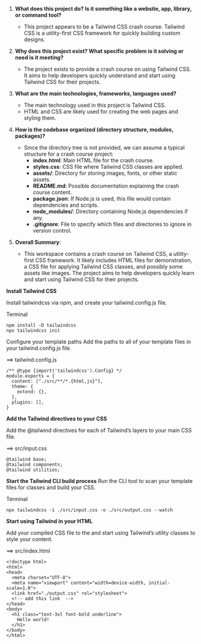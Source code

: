 1. **What does this project do? Is it something like a website, app, library, or command tool?**
   - This project appears to be a Tailwind CSS crash course. Tailwind CSS is a utility-first CSS framework for quickly building custom designs.

2. **Why does this project exist? What specific problem is it solving or need is it meeting?**
   - The project exists to provide a crash course on using Tailwind CSS. It aims to help developers quickly understand and start using Tailwind CSS for their projects.

3. **What are the main technologies, frameworks, languages used?**
   - The main technology used in this project is Tailwind CSS.
   - HTML and CSS are likely used for creating the web pages and styling them.

4. **How is the codebase organized (directory structure, modules, packages)?**
   - Since the directory tree is not provided, we can assume a typical structure for a crash course project:
     - **index.html**: Main HTML file for the crash course.
     - **styles.css**: CSS file where Tailwind CSS classes are applied.
     - **assets/**: Directory for storing images, fonts, or other static assets.
     - **README.md**: Possible documentation explaining the crash course content.
     - **package.json**: If Node.js is used, this file would contain dependencies and scripts.
     - **node_modules/**: Directory containing Node.js dependencies if any.
     - **.gitignore**: File to specify which files and directories to ignore in version control.

5. **Overall Summary**:
   - This workspace contains a crash course on Tailwind CSS, a utility-first CSS framework. It likely includes HTML files for demonstration, a CSS file for applying Tailwind CSS classes, and possibly some assets like images. The project aims to help developers quickly learn and start using Tailwind CSS for their projects.


<!-- 
npm init -y ✅

npm install -D tailwindcss ✅
npm install -D tailwindcss vite

npx tailwindcss init ✅
npx tailwindcss init -p
here -p for generating css codes only what is used (postCSS).


tailwind.config.js
@type {import('tailwindcss').Config}
✅
module.exports = {
  content: ["./src/**/*.{html,js}"],
  theme: {
    extend: {},
  },
  plugins: [],
}


src/input.css
✅
@tailwind base;
@tailwind components;
@tailwind utilities;

npx tailwindcss -i ./input.css -o ./output.css --watch ✅


npm run dev ✅

 -->

**Install Tailwind CSS**

Install tailwindcss via npm, and create your tailwind.config.js file.

Terminal
```
npm install -D tailwindcss
npx tailwindcss init
```


Configure your template paths
Add the paths to all of your template files in your tailwind.config.js file.

==> tailwind.config.js
```
/** @type {import('tailwindcss').Config} */
module.exports = {
  content: ["./src/**/*.{html,js}"],
  theme: {
    extend: {},
  },
  plugins: [],
}
```


**Add the Tailwind directives to your CSS**

Add the @tailwind directives for each of Tailwind’s layers to your main CSS file.

==> src/input.css
```
@tailwind base;
@tailwind components;
@tailwind utilities;
```


**Start the Tailwind CLI build process**
Run the CLI tool to scan your template files for classes and build your CSS.

Terminal
```
npx tailwindcss -i ./src/input.css -o ./src/output.css --watch
```

**Start using Tailwind in your HTML**

Add your compiled CSS file to the <head> and start using Tailwind’s utility classes to style your content.

==> src/index.html

```
<!doctype html>
<html>
<head>
  <meta charset="UTF-8">
  <meta name="viewport" content="width=device-width, initial-scale=1.0">
  <link href="./output.css" rel="stylesheet">
  <!-- add this link  -->
</head>
<body>
  <h1 class="text-3xl font-bold underline">
    Hello world!
  </h1>
</body>
</html>
```
